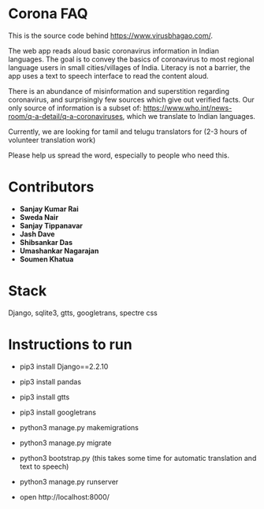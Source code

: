 # Corona FAQ

This is the source code behind https://www.virusbhagao.com/.

The web app reads aloud basic coronavirus information in Indian languages. The goal is to convey the basics of coronavirus to most regional language users in small cities/villages of India. Literacy is not a barrier, the app uses a text to speech interface to read the content aloud.

There is an abundance of misinformation and superstition regarding coronavirus, and surprisingly few sources which give out verified facts. Our only source of information is a subset of: https://www.who.int/news-room/q-a-detail/q-a-coronaviruses, which we translate to Indian languages.

Currently, we are looking for tamil and telugu translators for (2-3 hours of volunteer translation work)

Please help us spread the word, especially to people who need this.

# Contributors

- **Sanjay Kumar Rai**
- **Sweda Nair**
- **Sanjay Tippanavar**
- **Jash Dave**
- **Shibsankar Das**
- **Umashankar Nagarajan**
- **Soumen Khatua**



# Stack
Django, sqlite3, gtts, googletrans, spectre css


# Instructions to run

- pip3 install Django==2.2.10
- pip3 install pandas
- pip3 install gtts
- pip3 install googletrans
- python3 manage.py makemigrations
- python3 manage.py migrate
- python3 bootstrap.py (this takes some time for automatic translation and text to speech)
- python3 manage.py runserver

- open http://localhost:8000/
